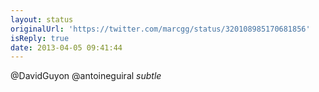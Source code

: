 ```yaml
---
layout: status
originalUrl: 'https://twitter.com/marcgg/status/320108985170681856'
isReply: true
date: 2013-04-05 09:41:44
---
```


@DavidGuyon @antoineguiral  _subtle_
